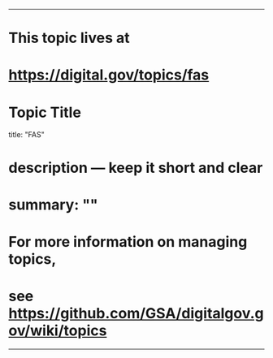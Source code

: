
---
# This topic lives at
# https://digital.gov/topics/fas

# Topic Title
title: "FAS"

# description — keep it short and clear
# summary: ""


# For more information on managing topics,
# see https://github.com/GSA/digitalgov.gov/wiki/topics
---